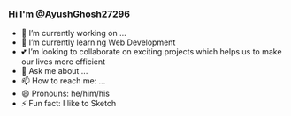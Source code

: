 ### Hi I'm @AyushGhosh27296


- 🔭 I’m currently working on ...
- 🌱 I’m currently learning Web Development
- 💕 I’m looking to collaborate on exciting projects which helps us to make our lives more efficient
- 💬 Ask me about ...
- 📫 How to reach me: ...
- 😄 Pronouns: he/him/his
- ⚡ Fun fact: I like to Sketch
